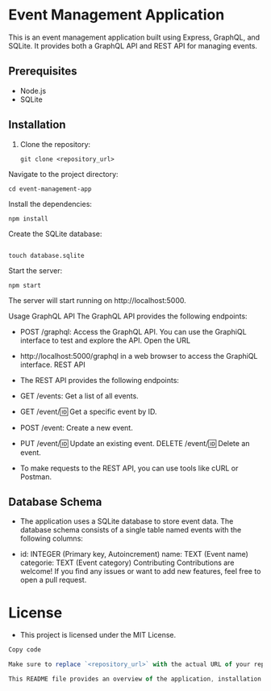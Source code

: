



# Event Management Application

This is an event management application built using Express, GraphQL, and SQLite. It provides both a GraphQL API and REST API for managing events.

## Prerequisites

- Node.js
- SQLite

## Installation

1. Clone the repository:

   ```shell
   git clone <repository_url>
Navigate to the project directory:

``` shell
cd event-management-app
```
Install the dependencies:

```shell
npm install
```
Create the SQLite database:

```shell

touch database.sqlite
```
Start the server:

```shell
npm start
```
The server will start running on http://localhost:5000.

Usage
GraphQL API
The GraphQL API provides the following endpoints:

- POST /graphql: Access the GraphQL API. You can use the GraphiQL interface to test and explore the API. Open the URL 
- http://localhost:5000/graphql in a web browser to access the GraphiQL interface.
REST API
- The REST API provides the following endpoints:

- GET /events: Get a list of all events.
- GET /event/:id: Get a specific event by ID.
- POST /event: Create a new event.
- PUT /event/:id: Update an existing event.
DELETE /event/:id: Delete an event.
- To make requests to the REST API, you can use tools like cURL or Postman.

## Database Schema
- The application uses a SQLite database to store event data. The database schema consists of a single table named events with the 
 following columns:

- id: INTEGER (Primary key, Autoincrement)
name: TEXT (Event name)
categorie: TEXT (Event category)
Contributing
Contributions are welcome! If you find any issues or want to add new features, feel free to open a pull request.

# License
- This project is licensed under the MIT License.

```javascript
Copy code

Make sure to replace `<repository_url>` with the actual URL of your repository.

This README file provides an overview of the application, installation instru
```
